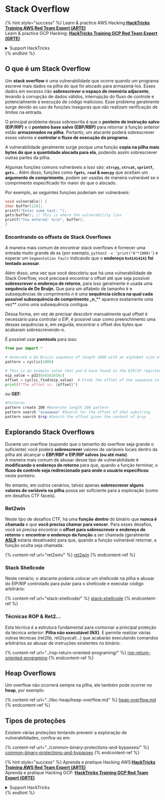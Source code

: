 # Stack Overflow

{% hint style="success" %}
Learn & practice AWS Hacking:<img src="/.gitbook/assets/arte.png" alt="" data-size="line">[**HackTricks Training AWS Red Team Expert (ARTE)**](https://training.hacktricks.xyz/courses/arte)<img src="/.gitbook/assets/arte.png" alt="" data-size="line">\
Learn & practice GCP Hacking: <img src="/.gitbook/assets/grte.png" alt="" data-size="line">[**HackTricks Training GCP Red Team Expert (GRTE)**<img src="/.gitbook/assets/grte.png" alt="" data-size="line">](https://training.hacktricks.xyz/courses/grte)

<details>

<summary>Support HackTricks</summary>

* Check the [**subscription plans**](https://github.com/sponsors/carlospolop)!
* **Join the** 💬 [**Discord group**](https://discord.gg/hRep4RUj7f) or the [**telegram group**](https://t.me/peass) or **follow** us on **Twitter** 🐦 [**@hacktricks\_live**](https://twitter.com/hacktricks\_live)**.**
* **Share hacking tricks by submitting PRs to the** [**HackTricks**](https://github.com/carlospolop/hacktricks) and [**HackTricks Cloud**](https://github.com/carlospolop/hacktricks-cloud) github repos.

</details>
{% endhint %}

## O que é um Stack Overflow

Um **stack overflow** é uma vulnerabilidade que ocorre quando um programa escreve mais dados na pilha do que foi alocado para armazená-los. Esses dados em excesso irão **sobrescrever o espaço de memória adjacente**, levando à corrupção de dados válidos, interrupção do fluxo de controle e potencialmente à execução de código malicioso. Esse problema geralmente surge devido ao uso de funções inseguras que não realizam verificação de limites na entrada.

O principal problema dessa sobrescrita é que o **ponteiro de instrução salvo (EIP/RIP)** e o **ponteiro base salvo (EBP/RBP)** para retornar à função anterior estão **armazenados na pilha**. Portanto, um atacante poderá sobrescrever esses valores e **controlar o fluxo de execução do programa**.

A vulnerabilidade geralmente surge porque uma função **copia na pilha mais bytes do que a quantidade alocada para ela**, podendo assim sobrescrever outras partes da pilha.

Algumas funções comuns vulneráveis a isso são: **`strcpy`, `strcat`, `sprintf`, `gets`**... Além disso, funções como **`fgets`**, **`read` & `memcpy`** que aceitam um **argumento de comprimento**, podem ser usadas de maneira vulnerável se o comprimento especificado for maior do que o alocado.

Por exemplo, as seguintes funções poderiam ser vulneráveis:
```c
void vulnerable() {
char buffer[128];
printf("Enter some text: ");
gets(buffer); // This is where the vulnerability lies
printf("You entered: %s\n", buffer);
}
```
### Encontrando os offsets de Stack Overflows

A maneira mais comum de encontrar stack overflows é fornecer uma entrada muito grande de `A`s (por exemplo, `python3 -c 'print("A"*1000)'`) e esperar um `Segmentation Fault` indicando que o **endereço `0x41414141` foi tentado acessar**.

Além disso, uma vez que você descobriu que há uma vulnerabilidade de Stack Overflow, você precisará encontrar o offset até que seja possível **sobrescrever o endereço de retorno**, para isso geralmente é usada uma **sequência de De Bruijn.** Que para um alfabeto de tamanho _k_ e subsequências de comprimento _n_ é uma **sequência cíclica na qual cada possível subsequência de comprimento \_n**\_\*\* aparece exatamente uma vez\*\* como uma subsequência contígua.

Dessa forma, em vez de precisar descobrir manualmente qual offset é necessário para controlar o EIP, é possível usar como preenchimento uma dessas sequências e, em seguida, encontrar o offset dos bytes que acabaram sobrescrevendo-o.

É possível usar **pwntools** para isso:
```python
from pwn import *

# Generate a De Bruijn sequence of length 1000 with an alphabet size of 256 (byte values)
pattern = cyclic(1000)

# This is an example value that you'd have found in the EIP/IP register upon crash
eip_value = p32(0x6161616c)
offset = cyclic_find(eip_value)  # Finds the offset of the sequence in the De Bruijn pattern
print(f"The offset is: {offset}")
```
ou **GEF**:
```bash
#Patterns
pattern create 200 #Generate length 200 pattern
pattern search "avaaawaa" #Search for the offset of that substring
pattern search $rsp #Search the offset given the content of $rsp
```
## Explorando Stack Overflows

Durante um overflow (supondo que o tamanho do overflow seja grande o suficiente) você poderá **sobrescrever** valores de variáveis locais dentro da pilha até alcançar o **EBP/RBP e EIP/RIP salvos (ou até mais)**.\
A maneira mais comum de abusar desse tipo de vulnerabilidade é **modificando o endereço de retorno** para que, quando a função terminar, o **fluxo de controle seja redirecionado para onde o usuário especificou** neste ponteiro.

No entanto, em outros cenários, talvez apenas **sobrescrever alguns valores de variáveis na pilha** possa ser suficiente para a exploração (como em desafios CTF fáceis).

### Ret2win

Neste tipo de desafios CTF, há uma **função** **dentro** do binário que **nunca é chamada** e que **você precisa chamar para vencer**. Para esses desafios, você só precisa encontrar o **offset para sobrescrever o endereço de retorno** e **encontrar o endereço da função** a ser chamada (geralmente [**ASLR**](../common-binary-protections-and-bypasses/aslr/) estaria desativado) para que, quando a função vulnerável retornar, a função oculta seja chamada:

{% content-ref url="ret2win/" %}
[ret2win](ret2win/)
{% endcontent-ref %}

### Stack Shellcode

Neste cenário, o atacante poderia colocar um shellcode na pilha e abusar do EIP/RIP controlado para pular para o shellcode e executar código arbitrário:

{% content-ref url="stack-shellcode/" %}
[stack-shellcode](stack-shellcode/)
{% endcontent-ref %}

### Técnicas ROP & Ret2...

Esta técnica é a estrutura fundamental para contornar a principal proteção da técnica anterior: **Pilha não executável (NX)**. E permite realizar várias outras técnicas (ret2lib, ret2syscall...) que acabarão executando comandos arbitrários ao abusar de instruções existentes no binário:

{% content-ref url="../rop-return-oriented-programing/" %}
[rop-return-oriented-programing](../rop-return-oriented-programing/)
{% endcontent-ref %}

## Heap Overflows

Um overflow não ocorrerá sempre na pilha, ele também pode ocorrer no **heap**, por exemplo:

{% content-ref url="../libc-heap/heap-overflow.md" %}
[heap-overflow.md](../libc-heap/heap-overflow.md)
{% endcontent-ref %}

## Tipos de proteções

Existem várias proteções tentando prevenir a exploração de vulnerabilidades, confira-as em:

{% content-ref url="../common-binary-protections-and-bypasses/" %}
[common-binary-protections-and-bypasses](../common-binary-protections-and-bypasses/)
{% endcontent-ref %}

{% hint style="success" %}
Aprenda e pratique Hacking AWS:<img src="/.gitbook/assets/arte.png" alt="" data-size="line">[**HackTricks Training AWS Red Team Expert (ARTE)**](https://training.hacktricks.xyz/courses/arte)<img src="/.gitbook/assets/arte.png" alt="" data-size="line">\
Aprenda e pratique Hacking GCP: <img src="/.gitbook/assets/grte.png" alt="" data-size="line">[**HackTricks Training GCP Red Team Expert (GRTE)**<img src="/.gitbook/assets/grte.png" alt="" data-size="line">](https://training.hacktricks.xyz/courses/grte)

<details>

<summary>Support HackTricks</summary>

* Confira os [**planos de assinatura**](https://github.com/sponsors/carlospolop)!
* **Junte-se ao** 💬 [**grupo do Discord**](https://discord.gg/hRep4RUj7f) ou ao [**grupo do telegram**](https://t.me/peass) ou **siga**-nos no **Twitter** 🐦 [**@hacktricks\_live**](https://twitter.com/hacktricks\_live)**.**
* **Compartilhe truques de hacking enviando PRs para o** [**HackTricks**](https://github.com/carlospolop/hacktricks) e [**HackTricks Cloud**](https://github.com/carlospolop/hacktricks-cloud) repositórios do github.

</details>
{% endhint %}
